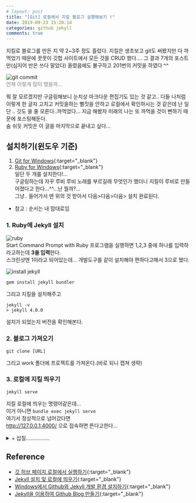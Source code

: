 ```yaml
---
# layout: post
title: "[Git] 로컬에서 지킬 블로그 실행해보기 !"
date: 2019-09-23 15:20:14
categories: github jekyll
comments: true
---
```

  
  
지킬로 블로그를 만든 지 약 2~3주 정도 흘렀다. 지킬은 생초보고 git도 써봤지만 다 까먹었기 때문에 꿋꿋이 깃헙 사이트에서 모든 것을 CRUD 했다.... 
그 결과 7개의 포스트만(심지어 반은 쓰다 말았다) 올렸음에도 불구하고 201번의 커밋을 하였다 ^^  
  
![git commit](https://user-images.githubusercontent.com/41671001/65405016-e76ef980-de15-11e9-87f3-3698c7c07680.png)  
<font style="color:#808080">언제 이렇게 많이 했을까...</font>  
  
뭐 잘 모르겠지만 구글링해보니 눈치상 마크다운 편집기도 있는 것 같고.. 다들 나처럼 이렇게 한 글자 고치고 커밋을하는 
뻘짓을 안하고 로컬에서 확인하시는 것 같은데 난 일단 .. 깃도 쓸 줄 모른다..까먹었다... 지금 해봤자 미래의 나는 또 까먹을 것이 뻔하기 때문에 포스팅해둔다.  
숨 쉬듯 커밋은 이 글을 마지막으로 끝내고 싶다...

## 설치하기(윈도우 기준)  
1. [Git for Windows](https://gitforwindows.org){:target="_blank"}  
2. [Ruby for Windows](https://rubyinstaller.org/){:target="_blank"}  
일단 두 개를 설치한다!...  
구글링하는데 자꾸 루비 루비 노래를 부르길래 무엇인가 했더니 지킬이 루비로 만들어졌다고 한다...^^...난 뭘까?...  
그냥.. 들어가서 맨 위의 것 받아서 다음>다음>다음> 설치 완료된다.    
  
* 참고 : 순서는 내 맘대로임  
  
### 1. Ruby에 Jekyll 설치  
![ruby](https://user-images.githubusercontent.com/41671001/65407463-8e0ac880-de1d-11e9-8a1c-db65a2cfec39.png)  
Start Command Prompt with Ruby 프로그램을 실행하면 1,2,3 중에 하나를 입력하라고하는데 <strong>3을 입력</strong>한다.  
스크린샷엔 1이라고 되어있는데... 개발도구를 같이 설치해야 편하다고해서 3으로 했다.  
  
![install jekyll](https://user-images.githubusercontent.com/41671001/65408952-89e0aa00-de21-11e9-91cd-ee0e068886b6.png)  
```
gem install jekyll bundler
```
그리고 지킬을 설치해주고  
  
```
jekyll -v
> jekyll 4.0.0
```
설치가 되었는지 버전을 확인해본다.  

### 2. 블로그 가져오기  
```
git clone [URL]
```  
그리고 work 폴더에 프로젝트를 가져온다.(바로 되니 캡쳐 생략)  
  
### 3. 로컬에 지킬 띄우기  
```
jekyll serve
```
지킬 로컬에 띄우는 명령어같은데...  
이거 아니면 `bundle exec jekyll serve`  
여기서 정상적으로 넘어갔다면  
http://127.0.0.1:4000/ 으로 접속하면 뜬다고한다...  
  
  
  
<details>
  <summary>+ 삽질................</summary>
<div markdown="1">
하지만 나는 오류가 난다^^ 바로 될리가 없지...  
  
```  
C:\work>jekyll serve
Configuration file: none
            Source: C:/work
       Destination: C:/work/_site
 Incremental build: disabled. Enable with --incremental
      Generating...
          Skipping: sbeeeeeeen.github.io/_posts/2019-09-23-git-bash-1.md has a future date
  Liquid Exception: Could not locate the included file 'gallery' in any of ["C:/work/_includes"]. Ensure it exists in one of those directories and, if it is a symlink, does not point outside your site source. in sbeeeeeeen.github.io/about.md
```  
Liquid Exception은 뭐란 말인가............  
구글링했으나 뭐라는지 모르겠다...  
  
gallery?.... 이런 파일도 있었나... 모르겠으니 쿨하게 삭제하고 다시 시도했는데..안된다...약간 때려치고 싶다...  
그냥 about.md 파일에서 gallery 쓰는 줄을 없애버렸다.. 어차피 테마 그대로 가져온 거라....  
혹시 몰라서 gallery파일에서 include는 includes로 바꿨다([스택오버플로우에서 누가 해보라고했다](https://stackoverflow.com/questions/47624711/could-not-locate-the-included-file-error){:target="_blank"})  
  
암튼.. 둘 다 하고 다시 jekyll serve 해보니  
  
```
  Conversion error: Jekyll::Converters::Scss encountered an error while converting 'sbeeeeeeen.github.io/assets/css/main.scss':
                    Error: File to import not found or unreadable: minimal-mistakes/skins/default. on line 3:1 of main.scss >> @import "minimal-mistakes/skins/default"; // skin ^
```  
ㅜ.. 저기요...   
[하지만 나와 같은 사람은 또 있었다...](https://github.com/mmistakes/minimal-mistakes/issues/1244){:target="_blank"}  
  
해주고 나면  
```
Configuration file: none
            Source: c:/work
       Destination: c:/work/_site
 Incremental build: disabled. Enable with --incremental
      Generating...
          Skipping: sbeeeeeeen.github.io/_posts/2019-09-23-git-bash-1.md has a future date
     Build Warning: Layout 'categories' requested in sbeeeeeeen.github.io/category-archive.md does not exist.
     Build Warning: Layout 'home' requested in sbeeeeeeen.github.io/index.html does not exist.
  Conversion error: Jekyll::Converters::Scss encountered an error while converting 'sbeeeeeeen.github.io/assets/css/main.scss':
                    Error: Invalid CSS after '...harset "utf-8";': expected 1 selector or at-rule, was '# @import "minimal-' on line 1:18 of main.scss >> @charset "utf-8"; -----------------^
```  
뭐 끝이 없네... 그냥 import에 # 하나 박으면 주석처리 될 줄 알았는데 안먹은 것 같다... 그냥 그 라인 없애고 다시 시도...  
  
```
 Conversion error: Jekyll::Converters::Scss encountered an error while converting 'sbeeeeeeen.github.io/assets/css/main.scss':
                    Error: File to import not found or unreadable: minimal-mistakes. on line 3:1 of main.scss >> @import "minimal-mistakes"; // main partials ^
```
내가 뭘 잘못했을까............ 

2019.10.04 추가  
다 삭제하고 다시 깔았다. git clone까지는 그대로했다.  
그리고 git clone한 곳 말고 그 repositoryid.github.io 경로에서  
  
```
jekyll build
```  
  
이거랑, 인코딩 오류가 나서 (CP949였나?...딱봐도 인코딩문제)  
  
```
chcp 65001
```
이걸 입력해줬다(UTF-8로 바꿔주기 위함)  
<br>
  
그리고 또 오류가 났던 것 중에 하나가 라이브러리 문제였는데,  
대충 오류 메시지가  
  
```
You have already actived Gem이름 버전, but your Gemfile requires Gem이름 버전. Prepending 'bundle exec' to your command may solve this. (Gem::LoadError)
```
이런 식인데 똑같은거 버전 두개라서 충돌이 생겨 하나 없애야하는 것 같다..  
  
```
gem uninstall Gem이름 -v 버전
```  
이렇게 쓰면 삭제된다 ~ (당연한 말이지만 install로 쓰면 install된다.)
  
되니까 넘 행복...
</div>
</details>
  



## Reference  
- [깃 허브 페이지 로컬에서 실행하기](https://m.blog.naver.com/PostView.nhn?blogId=spring1a&logNo=221335758311&proxyReferer=https%3A%2F%2Fwww.google.com%2F){:target="_blank"}  
- [Jekyll 설치 및 로컬에 띄우기](https://17billion.github.io/jekyll/install/2017/05/27/install-a-jekyll.html){:target="_blank"}  
- [Windows에서 Github와 Jekyll 개발 환경 설치하기](https://wormwlrm.github.io/2018/07/13/How-to-set-Github-and-Jekyll-environment-on-Windows.html){:target="_blank"}  
- [Jekyll을 이용하여 Github Blog 만들기](http://jinyongjeong.github.io/2017/01/08/jekyll_blog_making_new/){:target="_blank"}